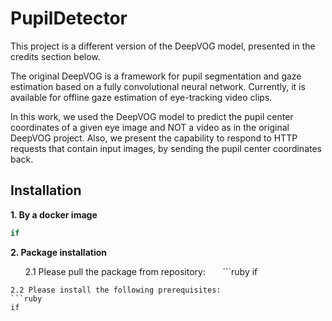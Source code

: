 # **PupilDetector** #

This project is a different version of the DeepVOG model, presented in the credits section below.

The original DeepVOG is a framework for pupil segmentation and gaze estimation based on a fully convolutional neural network.
Currently, it is available for offline gaze estimation of eye-tracking video clips.

In this work, we used the DeepVOG model to predict the pupil center coordinates of a given eye image and NOT a video as in the original DeepVOG project. Also, we present the capability to respond to HTTP requests that contain input images, by sending the pupil center coordinates back.

## Installation ##

**1. By a docker image**
```ruby
if
```

**2. Package installation**

&nbsp;&nbsp;&nbsp;&nbsp;&nbsp;&nbsp;2.1 Please pull the package from repository:
&nbsp;&nbsp;&nbsp;&nbsp;&nbsp;&nbsp;```ruby
if
```
2.2 Please install the following prerequisites: 
```ruby
if
```
